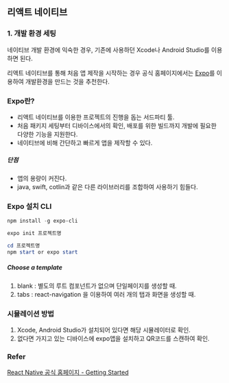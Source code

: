## 리액트 네이티브

### 1. 개발 환경 세팅

네이티브 개발 환경에 익숙한 경우, 기존에 사용하던 Xcode나 Android Studio를 이용하면 된다. 

리액트 네이티브를 통해 처음 앱 제작을 시작하는 경우 공식 홈페이지에서는  [Expo](<https://expo.io/>)를 이용하여 개발환경을 만드는 것을 추천한다. 



### Expo란?

- 리액트 네이티브를 이용한 프로젝트의 진행을 돕는 서드파티 툴.
- 처음 패키지 세팅부터 디바이스에서의 확인, 배포를 위한 빌드까지 개발에 필요한 다양한 기능을 지원한다.
- 네이티브에 비해 간단하고 빠르게 앱을 제작할 수 있다.

##### 단점

- 앱의 용량이 커진다.
- java, swift, cotlin과 같은 다른 라이브러리를 조합하여 사용하기 힘들다.



### Expo 설치 CLI

```powershell
npm install -g expo-cli

expo init 프로젝트명

cd 프로젝트명
npm start or expo start
```





##### Choose a template

1. blank : 별도의 루트 컴포넌트가 없으며 단일페이지를 생성할 때.
2. tabs : react-navigation 을 이용하여 여러 개의 탭과 화면을 생성할 때.



### 시뮬레이션 방법

1. Xcode, Android Studio가 설치되어 있다면 해당 시뮬레이터로 확인.
2. 없다면 가지고 있는 디바이스에 expo앱을 설치하고 QR코드를 스캔하여 확인.



### Refer

[React Native 공식 홈페이지 - Getting Started](<https://facebook.github.io/react-native/docs/getting-started>)